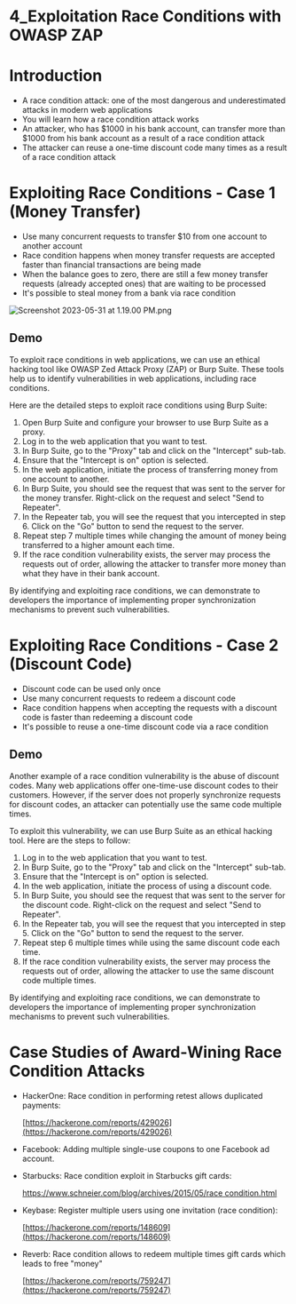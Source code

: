 # 4_Exploitation Race Conditions with OWASP ZAP

# Introduction

- A race condition attack: one of the most dangerous and underestimated attacks in modern web applications
- You will learn how a race condition attack works
- An attacker, who has $1000 in his bank account, can transfer more than $1000 from his bank account as a result of a race condition attack
- The attacker can reuse a one-time discount code many times as a result of a race condition attack

# Exploiting Race Conditions - Case 1 (Money Transfer)

- Use many concurrent requests to transfer $10 from one account to another account
- Race condition happens when money transfer requests are accepted faster than financial transactions are being made
- When the balance goes to zero, there are still a few money transfer requests (already accepted ones) that are waiting to be processed
- It's possible to steal money from a bank via race condition

![Screenshot 2023-05-31 at 1.19.00 PM.png](4_Exploitation%20Race%20Conditions%20with%20OWASP%20ZAP%2019e0c9be63fb45c4aa5c1e42ea4954ae/Screenshot_2023-05-31_at_1.19.00_PM.png)

## Demo

To exploit race conditions in web applications, we can use an ethical hacking tool like OWASP Zed Attack Proxy (ZAP) or Burp Suite. These tools help us to identify vulnerabilities in web applications, including race conditions.

Here are the detailed steps to exploit race conditions using Burp Suite:

1. Open Burp Suite and configure your browser to use Burp Suite as a proxy.
2. Log in to the web application that you want to test.
3. In Burp Suite, go to the "Proxy" tab and click on the "Intercept" sub-tab.
4. Ensure that the "Intercept is on" option is selected.
5. In the web application, initiate the process of transferring money from one account to another.
6. In Burp Suite, you should see the request that was sent to the server for the money transfer. Right-click on the request and select "Send to Repeater".
7. In the Repeater tab, you will see the request that you intercepted in step 6. Click on the "Go" button to send the request to the server.
8. Repeat step 7 multiple times while changing the amount of money being transferred to a higher amount each time.
9. If the race condition vulnerability exists, the server may process the requests out of order, allowing the attacker to transfer more money than what they have in their bank account.

By identifying and exploiting race conditions, we can demonstrate to developers the importance of implementing proper synchronization mechanisms to prevent such vulnerabilities.

# Exploiting Race Conditions - Case 2 (Discount Code)

- Discount code can be used only once
- Use many concurrent requests to redeem a discount code
- Race condition happens when accepting the requests with a discount code is faster than redeeming a discount code
- It's possible to reuse a one-time discount code via a race condition

## Demo

Another example of a race condition vulnerability is the abuse of discount codes. Many web applications offer one-time-use discount codes to their customers. However, if the server does not properly synchronize requests for discount codes, an attacker can potentially use the same code multiple times.

To exploit this vulnerability, we can use Burp Suite as an ethical hacking tool. Here are the steps to follow:

1. Log in to the web application that you want to test.
2. In Burp Suite, go to the "Proxy" tab and click on the "Intercept" sub-tab.
3. Ensure that the "Intercept is on" option is selected.
4. In the web application, initiate the process of using a discount code.
5. In Burp Suite, you should see the request that was sent to the server for the discount code. Right-click on the request and select "Send to Repeater".
6. In the Repeater tab, you will see the request that you intercepted in step 5. Click on the "Go" button to send the request to the server.
7. Repeat step 6 multiple times while using the same discount code each time.
8. If the race condition vulnerability exists, the server may process the requests out of order, allowing the attacker to use the same discount code multiple times.

By identifying and exploiting race conditions, we can demonstrate to developers the importance of implementing proper synchronization mechanisms to prevent such vulnerabilities.

# Case Studies of Award-Wining Race Condition Attacks

- HackerOne: Race condition in performing retest allows duplicated payments:
    
    [https://hackerone.com/reports/429026](https://hackerone.com/reports/429026)
    
- Facebook: Adding multiple single-use coupons to one Facebook ad account.
- Starbucks: Race condition exploit in Starbucks gift cards:
    
    [https://www.schneier.com/blog/archives/2015/05/race condition.html](https://www.schneier.com/blog/archives/2015/05/race)
    
- Keybase: Register multiple users using one invitation (race condition):
    
    [https://hackerone.com/reports/148609](https://hackerone.com/reports/148609)
    
- Reverb: Race condition allows to redeem multiple times gift cards which leads to free "money"
    
    [https://hackerone.com/reports/759247](https://hackerone.com/reports/759247)